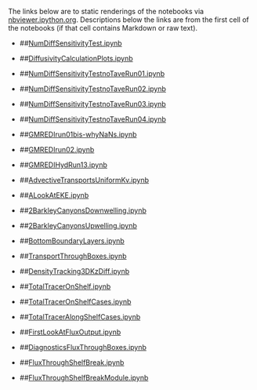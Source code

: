 The links below are to static renderings of the notebooks via
[nbviewer.ipython.org](http://nbviewer.ipython.org/).
Descriptions below the links are from the first cell of the notebooks
(if that cell contains Markdown or raw text).

* ##[NumDiffSensitivityTest.ipynb](http://nbviewer.ipython.org/urls/bitbucket.org/canyonsubc/outputanalysisnotebooks/raw/tip/NumDiffSensitivityTest.ipynb)  
    
* ##[DiffusivityCalculationPlots.ipynb](http://nbviewer.ipython.org/urls/bitbucket.org/canyonsubc/outputanalysisnotebooks/raw/tip/DiffusivityCalculationPlots.ipynb) 

* ##[NumDiffSensitivityTestnoTaveRun01.ipynb](http://nbviewer.ipython.org/urls/bitbucket.org/canyonsubc/outputanalysisnotebooks/raw/tip/NumDiffSensitivityTestnoTaveRun01.ipynb)

* ##[NumDiffSensitivityTestnoTaveRun02.ipynb](http://nbviewer.ipython.org/urls/bitbucket.org/canyonsubc/outputanalysisnotebooks/raw/tip/NumDiffSensitivityTestnoTaveRun02.ipynb)

* ##[NumDiffSensitivityTestnoTaveRun03.ipynb](http://nbviewer.ipython.org/urls/bitbucket.org/canyonsubc/outputanalysisnotebooks/raw/tip/NumDiffSensitivityTestnoTaveRun03.ipynb)

* ##[NumDiffSensitivityTestnoTaveRun04.ipynb](http://nbviewer.ipython.org/urls/bitbucket.org/canyonsubc/outputanalysisnotebooks/raw/tip/NumDiffSensitivityTestnoTaveRun04.ipynb)
      
* ##[GMREDIrun01bis-whyNaNs.ipynb](http://nbviewer.ipython.org/urls/bitbucket.org/canyonsubc/outputanalysisnotebooks/raw/tip/GMREDIrun01bis-whyNaNs.ipynb)

* ##[GMREDIrun02.ipynb](http://nbviewer.ipython.org/urls/bitbucket.org/canyonsubc/outputanalysisnotebooks/raw/tip/GMREDIrun02.ipynb)

* ##[GMREDIHydRun13.ipynb](http://nbviewer.ipython.org/urls/bitbucket.org/canyonsubc/outputanalysisnotebooks/raw/tip/GMREDIHydRun13.ipynb)

* ##[AdvectiveTransportsUniformKv.ipynb](http://nbviewer.ipython.org/urls/bitbucket.org/canyonsubc/outputanalysisnotebooks/raw/tip/AdvectiveTransportsUniformKv.ipynb)

* ##[ALookAtEKE.ipynb](http://nbviewer.ipython.org/urls/bitbucket.org/canyonsubc/outputanalysisnotebooks/raw/tip/ALookAtEKE.ipynb)

* ##[2BarkleyCanyonsDownwelling.ipynb](http://nbviewer.ipython.org/urls/bitbucket.org/canyonsubc/outputanalysisnotebooks/raw/tip/2BarkleyCanyonsDownwelling.ipynb)

* ##[2BarkleyCanyonsUpwelling.ipynb](http://nbviewer.ipython.org/urls/bitbucket.org/canyonsubc/outputanalysisnotebooks/raw/tip/2BarkleyCanyonsUpwelling.ipynb)

* ##[BottomBoundaryLayers.ipynb](http://nbviewer.ipython.org/urls/bitbucket.org/canyonsubc/outputanalysisnotebooks/raw/tip/BottomBoundaryLayers.ipynb)

* ##[TransportThroughBoxes.ipynb](http://nbviewer.ipython.org/urls/bitbucket.org/canyonsubc/outputanalysisnotebooks/raw/tip/TransportThroughBoxes.ipynb)

* ##[DensityTracking3DKzDiff.ipynb](http://nbviewer.ipython.org/urls/bitbucket.org/canyonsubc/outputanalysisnotebooks/raw/tip/DensityTracking3DKzDiff.ipynb)

* ##[TotalTracerOnShelf.ipynb](http://nbviewer.ipython.org/urls/bitbucket.org/canyonsubc/outputanalysisnotebooks/raw/tip/TotalTracerOnShelf.ipynb)

* ##[TotalTracerOnShelfCases.ipynb](http://nbviewer.ipython.org/urls/bitbucket.org/canyonsubc/outputanalysisnotebooks/raw/tip/TotalTracerOnShelfCases.ipynb)

* ##[TotalTracerAlongShelfCases.ipynb](http://nbviewer.ipython.org/urls/bitbucket.org/canyonsubc/outputanalysisnotebooks/raw/tip/TotalTracerAlongShelfCases.ipynb)

* ##[FirstLookAtFluxOutput.ipynb](http://nbviewer.ipython.org/urls/bitbucket.org/canyonsubc/outputanalysisnotebooks/raw/tip/FirstLookAtFluxOutput.ipynb)

* ##[DiagnosticsFluxThroughBoxes.ipynb](http://nbviewer.ipython.org/urls/bitbucket.org/canyonsubc/outputanalysisnotebooks/raw/tip/DiagnosticsFluxThroughBoxes.ipynb)

* ##[FluxThroughShelfBreak.ipynb](http://nbviewer.ipython.org/urls/bitbucket.org/canyonsubc/outputanalysisnotebooks/raw/tip/FluxThroughShelfBreak.ipynb)

* ##[FluxThroughShelfBreakModule.ipynb](http://nbviewer.ipython.org/urls/bitbucket.org/canyonsubc/outputanalysisnotebooks/raw/tip/FluxThroughShelfBreakModule.ipynb)
